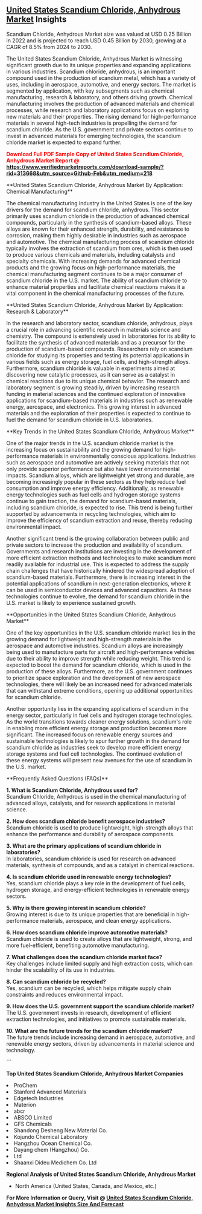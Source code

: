 <h2><a href="https://www.verifiedmarketreports.com/download-sample/?rid=313668&amp;utm_source=Github-Feb&amp;utm_medium=218" target="_blank">United States Scandium Chloride, Anhydrous Market</a> Insights</h2><p>Scandium Chloride, Anhydrous Market size was valued at USD 0.25 Billion in 2022 and is projected to reach USD 0.45 Billion by 2030, growing at a CAGR of 8.5% from 2024 to 2030.</p><p> <p>The United States Scandium Chloride, Anhydrous Market is witnessing significant growth due to its unique properties and expanding applications in various industries. Scandium chloride, anhydrous, is an important compound used in the production of scandium metal, which has a variety of uses, including in aerospace, automotive, and energy sectors. The market is segmented by application, with key subsegments such as chemical manufacturing, research & laboratory, and others driving growth. Chemical manufacturing involves the production of advanced materials and chemical processes, while research and laboratory applications focus on exploring new materials and their properties. The rising demand for high-performance materials in several high-tech industries is propelling the demand for scandium chloride. As the U.S. government and private sectors continue to invest in advanced materials for emerging technologies, the scandium chloride market is expected to expand further. <b><p><span class=""><span style="color: #ff0000;"><strong>Download Full PDF Sample Copy of United States Scandium Chloride, Anhydrous Market Report</strong> @ </span><a href="https://www.verifiedmarketreports.com/download-sample/?rid=313668&amp;utm_source=Github-Feb&amp;utm_medium=218" target="_blank">https://www.verifiedmarketreports.com/download-sample/?rid=313668&amp;utm_source=Github-Feb&amp;utm_medium=218</a></span></p></b></p> <p>**United States Scandium Chloride, Anhydrous Market By Application: Chemical Manufacturing**</p> <p>The chemical manufacturing industry in the United States is one of the key drivers for the demand for scandium chloride, anhydrous. This sector primarily uses scandium chloride in the production of advanced chemical compounds, particularly in the synthesis of scandium-based alloys. These alloys are known for their enhanced strength, durability, and resistance to corrosion, making them highly desirable in industries such as aerospace and automotive. The chemical manufacturing process of scandium chloride typically involves the extraction of scandium from ores, which is then used to produce various chemicals and materials, including catalysts and specialty chemicals. With increasing demands for advanced chemical products and the growing focus on high-performance materials, the chemical manufacturing segment continues to be a major consumer of scandium chloride in the U.S. market. The ability of scandium chloride to enhance material properties and facilitate chemical reactions makes it a vital component in the chemical manufacturing processes of the future.</p> <p>**United States Scandium Chloride, Anhydrous Market By Application: Research & Laboratory**</p> <p>In the research and laboratory sector, scandium chloride, anhydrous, plays a crucial role in advancing scientific research in materials science and chemistry. The compound is extensively used in laboratories for its ability to facilitate the synthesis of advanced materials and as a precursor for the production of scandium-based compounds. Researchers rely on scandium chloride for studying its properties and testing its potential applications in various fields such as energy storage, fuel cells, and high-strength alloys. Furthermore, scandium chloride is valuable in experiments aimed at discovering new catalytic processes, as it can serve as a catalyst in chemical reactions due to its unique chemical behavior. The research and laboratory segment is growing steadily, driven by increasing research funding in material sciences and the continued exploration of innovative applications for scandium-based materials in industries such as renewable energy, aerospace, and electronics. This growing interest in advanced materials and the exploration of their properties is expected to continue to fuel the demand for scandium chloride in U.S. laboratories.</p> <p>**Key Trends in the United States Scandium Chloride, Anhydrous Market**</p> <p>One of the major trends in the U.S. scandium chloride market is the increasing focus on sustainability and the growing demand for high-performance materials in environmentally conscious applications. Industries such as aerospace and automotive are actively seeking materials that not only provide superior performance but also have lower environmental impacts. Scandium alloys, which are lightweight yet strong and durable, are becoming increasingly popular in these sectors as they help reduce fuel consumption and improve energy efficiency. Additionally, as renewable energy technologies such as fuel cells and hydrogen storage systems continue to gain traction, the demand for scandium-based materials, including scandium chloride, is expected to rise. This trend is being further supported by advancements in recycling technologies, which aim to improve the efficiency of scandium extraction and reuse, thereby reducing environmental impact.</p> <p>Another significant trend is the growing collaboration between public and private sectors to increase the production and availability of scandium. Governments and research institutions are investing in the development of more efficient extraction methods and technologies to make scandium more readily available for industrial use. This is expected to address the supply chain challenges that have historically hindered the widespread adoption of scandium-based materials. Furthermore, there is increasing interest in the potential applications of scandium in next-generation electronics, where it can be used in semiconductor devices and advanced capacitors. As these technologies continue to evolve, the demand for scandium chloride in the U.S. market is likely to experience sustained growth.</p> <p>**Opportunities in the United States Scandium Chloride, Anhydrous Market**</p> <p>One of the key opportunities in the U.S. scandium chloride market lies in the growing demand for lightweight and high-strength materials in the aerospace and automotive industries. Scandium alloys are increasingly being used to manufacture parts for aircraft and high-performance vehicles due to their ability to improve strength while reducing weight. This trend is expected to boost the demand for scandium chloride, which is used in the production of these alloys. Furthermore, as the U.S. government continues to prioritize space exploration and the development of new aerospace technologies, there will likely be an increased need for advanced materials that can withstand extreme conditions, opening up additional opportunities for scandium chloride. <p>Another opportunity lies in the expanding applications of scandium in the energy sector, particularly in fuel cells and hydrogen storage technologies. As the world transitions towards cleaner energy solutions, scandium's role in enabling more efficient energy storage and production becomes more significant. The increased focus on renewable energy sources and sustainable technologies is likely to spur further growth in the demand for scandium chloride as industries seek to develop more efficient energy storage systems and fuel cell technologies. The continued evolution of these energy systems will present new avenues for the use of scandium in the U.S. market.</p> <p>**Frequently Asked Questions (FAQs)**</p> <p><b>1. What is Scandium Chloride, Anhydrous used for?</b><br> Scandium Chloride, Anhydrous is used in the chemical manufacturing of advanced alloys, catalysts, and for research applications in material science.</p> <p><b>2. How does scandium chloride benefit aerospace industries?</b><br> Scandium chloride is used to produce lightweight, high-strength alloys that enhance the performance and durability of aerospace components.</p> <p><b>3. What are the primary applications of scandium chloride in laboratories?</b><br> In laboratories, scandium chloride is used for research on advanced materials, synthesis of compounds, and as a catalyst in chemical reactions.</p> <p><b>4. Is scandium chloride used in renewable energy technologies?</b><br> Yes, scandium chloride plays a key role in the development of fuel cells, hydrogen storage, and energy-efficient technologies in renewable energy sectors.</p> <p><b>5. Why is there growing interest in scandium chloride?</b><br> Growing interest is due to its unique properties that are beneficial in high-performance materials, aerospace, and clean energy applications.</p> <p><b>6. How does scandium chloride improve automotive materials?</b><br> Scandium chloride is used to create alloys that are lightweight, strong, and more fuel-efficient, benefiting automotive manufacturing.</p> <p><b>7. What challenges does the scandium chloride market face?</b><br> Key challenges include limited supply and high extraction costs, which can hinder the scalability of its use in industries.</p> <p><b>8. Can scandium chloride be recycled?</b><br> Yes, scandium can be recycled, which helps mitigate supply chain constraints and reduces environmental impact.</p> <p><b>9. How does the U.S. government support the scandium chloride market?</b><br> The U.S. government invests in research, development of efficient extraction technologies, and initiatives to promote sustainable materials.</p> <p><b>10. What are the future trends for the scandium chloride market?</b><br> The future trends include increasing demand in aerospace, automotive, and renewable energy sectors, driven by advancements in material science and technology.</p> ```</p><p><strong>Top United States Scandium Chloride, Anhydrous Market Companies</strong></p><div data-test-id=""><p><li>ProChem</li><li> Stanford Advanced Materials</li><li> Edgetech Industries</li><li> Materion</li><li> abcr</li><li> ABSCO Limited</li><li> GFS Chemicals</li><li> Shandong Desheng New Material Co.</li><li> Kojundo Chemical Laboratory</li><li> Hangzhou Ocean Chemical Co.</li><li> Dayang chem (Hangzhou) Co.</li><li> Ltd</li><li> Shaanxi Dideu Medichem Co. Ltd</li></p><div><strong>Regional Analysis of&nbsp;United States Scandium Chloride, Anhydrous Market</strong></div><ul><li dir="ltr"><p dir="ltr">North America&nbsp;(United States, Canada, and Mexico, etc.)</p></li></ul><p><strong>For More Information or Query, Visit @&nbsp;</strong><strong><a href="https://www.verifiedmarketreports.com/product/scandium-chloride-anhydrous-market/?utm_source=Github-Feb&amp;utm_medium=218" target="_blank">United States Scandium Chloride, Anhydrous Market Insights Size And Forecast</a></strong></p></div>
